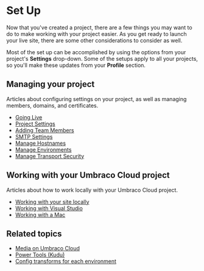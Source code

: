 
# Set Up

Now that you've created a project, there are a few things you may want to do to make working with your project easier. As you get ready to launch your live site, there are some other considerations to consider as well.

Most of the set up can be accomplished by using the options from your project's **Settings** drop-down. Some of the setups apply to all your projects, so you'll make these updates from your **Profile** section.

## Managing your project

Articles about configuring settings on your project, as well as managing members, domains, and certificates.

* [Going Live](going-live.md)
* [Project Settings](Project-settings.md)
* [Adding Team Members](Team-Members.md)
* [SMTP Settings](SMTP-settings.md)
* [Manage Hostnames](Manage-Hostnames.md)
* [Manage Environments](Manage-Environments.md)
* [Manage Transport Security](Manage-Security.md)

## Working with your Umbraco Cloud project

Articles about how to work locally with your Umbraco Cloud project.

* [Working with your site locally](working-locally.md)
* [Working with Visual Studio](Working-With-Visual-Studio.md)
* [Working with a Mac](working-with-mac.md)

## Related topics

* [Media on Umbraco Cloud](media/README.md)
* [Power Tools (Kudu)](Power-Tools/README.md)
* [Config transforms for each environment](config-transforms.md)

